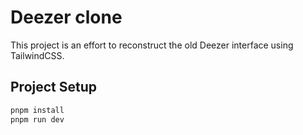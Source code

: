 # Deezer clone

This project is an effort to reconstruct the old Deezer interface using TailwindCSS.

## Project Setup

```sh
pnpm install
pnpm run dev
```

